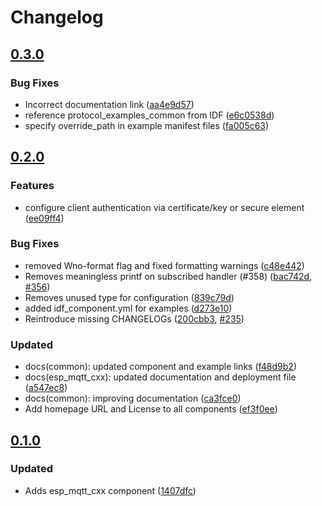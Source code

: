 # Changelog

## [0.3.0](https://github.com/espressif/esp-protocols/commits/mqtt_cxx-v0.3.0)

### Bug Fixes

- Incorrect documentation link ([aa4e9d57](https://github.com/espressif/esp-protocols/commit/aa4e9d57))
- reference protocol_examples_common from IDF ([e6c0538d](https://github.com/espressif/esp-protocols/commit/e6c0538d))
- specify override_path in example manifest files ([fa005c63](https://github.com/espressif/esp-protocols/commit/fa005c63))

## [0.2.0](https://github.com/espressif/esp-protocols/commits/mqtt_cxx-v0.2.0)

### Features

- configure client authentication via certificate/key or secure element ([ee09ff4](https://github.com/espressif/esp-protocols/commit/ee09ff4))

### Bug Fixes

- removed Wno-format flag and fixed formatting warnings ([c48e442](https://github.com/espressif/esp-protocols/commit/c48e442))
- Removes meaningless printf on subscribed handler (#358) ([bac742d](https://github.com/espressif/esp-protocols/commit/bac742d), [#356](https://github.com/espressif/esp-protocols/issues/356))
- Removes unused type for configuration ([839c79d](https://github.com/espressif/esp-protocols/commit/839c79d))
- added idf_component.yml for examples ([d273e10](https://github.com/espressif/esp-protocols/commit/d273e10))
- Reintroduce missing CHANGELOGs ([200cbb3](https://github.com/espressif/esp-protocols/commit/200cbb3), [#235](https://github.com/espressif/esp-protocols/issues/235))

### Updated

- docs(common): updated component and example links ([f48d9b2](https://github.com/espressif/esp-protocols/commit/f48d9b2))
- docs(esp_mqtt_cxx): updated documentation and deployment file ([a547ec8](https://github.com/espressif/esp-protocols/commit/a547ec8))
- docs(common): improving documentation ([ca3fce0](https://github.com/espressif/esp-protocols/commit/ca3fce0))
- Add homepage URL and License to all components ([ef3f0ee](https://github.com/espressif/esp-protocols/commit/ef3f0ee))

## [0.1.0](https://github.com/espressif/esp-protocols/commits/1407dfc)

### Updated

- Adds esp_mqtt_cxx component ([1407dfc](https://github.com/espressif/esp-protocols/commit/1407dfc))
